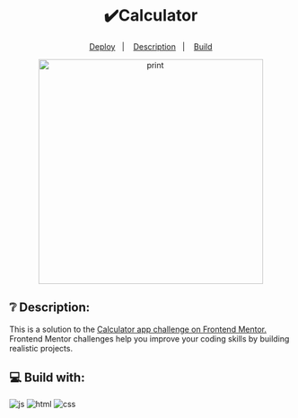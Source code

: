 <h1 align="center">✔️Calculator</h1>
<p align="center">
  <a href="https://devjoselima.github.io/Calculadora/">Deploy</a>&nbsp;&nbsp;&nbsp;|&nbsp;&nbsp;&nbsp;
  <a href="#-description">Description</a>&nbsp;&nbsp;&nbsp;|&nbsp;&nbsp;&nbsp;
  <a href="#-build with">Build</a>
</p>

<div align="center">
  <img alt="print" src="https://user-images.githubusercontent.com/111407140/217714776-a2eda341-2974-4281-a3e4-ea6847563fb3.PNG" width="400px">
</div>

## ❔ Description:
This is a solution to the <a href="https://www.frontendmentor.io/challenges/calculator-app-9lteq5N29"> Calculator app challenge on Frontend Mentor.</a> Frontend Mentor challenges help you improve your coding skills by building realistic projects.

## 💻 Build with:

<div style="display: inline_block">
  <img alt="js" src="https://img.shields.io/badge/JavaScript-F7DF1E?style=for-the-badge&logo=javascript&logoColor=black" /> 
  <img alt="html" src="https://img.shields.io/badge/HTML5-E34F26?style=for-the-badge&logo=html5&logoColor=white" />
  <img alt="css" src="https://img.shields.io/badge/CSS-1283e0?&style=for-the-badge&logo=css3&logoColor=white" /> 
</div>
